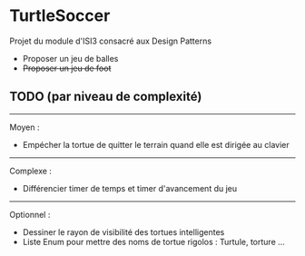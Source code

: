 # TurtleSoccer
Projet du module d'ISI3 consacré aux Design Patterns

* Proposer un jeu de balles
* ~~Proposer un jeu de foot~~

## TODO (par niveau de complexité)

---
Moyen :
- Empécher la tortue de quitter le terrain quand elle est dirigée au clavier
---
Complexe :
- Différencier timer de temps et timer d'avancement du jeu
---
Optionnel :
- Dessiner le rayon de visibilité des tortues intelligentes
- Liste Enum pour mettre des noms de tortue rigolos : Turtule, torture ...
